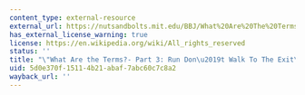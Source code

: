 ```yaml
---
content_type: external-resource
external_url: https://nutsandbolts.mit.edu/BBJ/What%20Are%20The%20Terms%20Part%203.php
has_external_license_warning: true
license: https://en.wikipedia.org/wiki/All_rights_reserved
status: ''
title: "\"What Are the Terms?- Part 3: Run Don\u2019t Walk To The Exit\""
uid: 5d0e370f-1511-4b21-abaf-7abc60c7c8a2
wayback_url: ''
---
```

